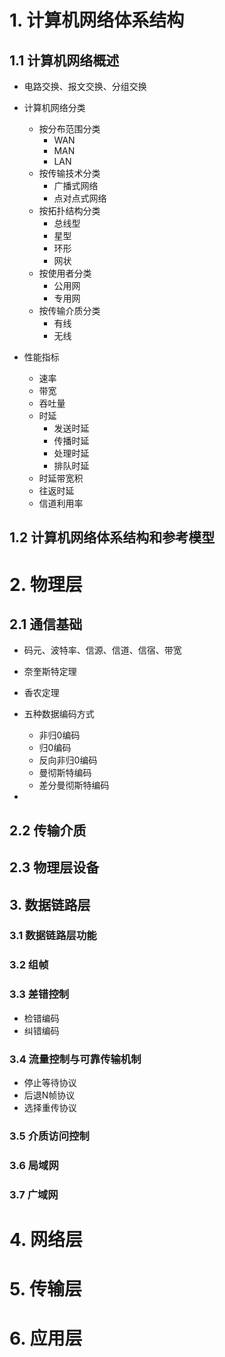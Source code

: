 # 1. 计算机网络体系结构

## 1.1 计算机网络概述

- 电路交换、报文交换、分组交换

- 计算机网络分类
  - 按分布范围分类
    - WAN
    - MAN
    - LAN
  - 按传输技术分类
    - 广播式网络
    - 点对点式网络
  - 按拓扑结构分类
    - 总线型
    - 星型
    - 环形
    - 网状
  - 按使用者分类
    - 公用网
    - 专用网
  - 按传输介质分类
    - 有线
    - 无线

- 性能指标
  - 速率
  - 带宽
  - 吞吐量
  - 时延
    - 发送时延
    - 传播时延
    - 处理时延
    - 排队时延
  - 时延带宽积
  - 往返时延
  - 信道利用率

## 1.2 计算机网络体系结构和参考模型



# 2. 物理层

## 2.1 通信基础

- 码元、波特率、信源、信道、信宿、带宽

- 奈奎斯特定理
- 香农定理
- 五种数据编码方式
  - 非归0编码
  - 归0编码
  - 反向非归0编码
  - 曼彻斯特编码
  - 差分曼彻斯特编码
- 

## 2.2 传输介质

## 2.3 物理层设备



## 3. 数据链路层

### 3.1 数据链路层功能

### 3.2 组帧

### 3.3 差错控制

- 检错编码
- 纠错编码

### 3.4 流量控制与可靠传输机制

- 停止等待协议
- 后退N帧协议
- 选择重传协议

### 3.5 介质访问控制

### 3.6 局域网

### 3.7 广域网









# 4. 网络层

# 5. 传输层

# 6. 应用层

